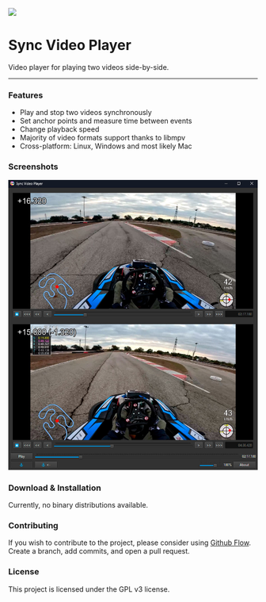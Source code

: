 ![](assets/syncvideoplayer-logo-128.ico)

Sync Video Player
=======================================

Video player for playing two videos side-by-side.

* * *


### Features

*   Play and stop two videos synchronously
*   Set anchor points and measure time between events
*   Change playback speed
*   Majority of video formats support thanks to libmpv
*   Cross-platform: Linux, Windows and most likely Mac

### Screenshots

![](assets/ui-example.jpg)

### Download & Installation

Currently, no binary distributions available.

### Contributing

If you wish to contribute to the project, please consider using [Github Flow](https://guides.github.com/introduction/flow/). 
Create a branch, add commits, and open a pull request.

### License

This project is licensed under the GPL v3 license.